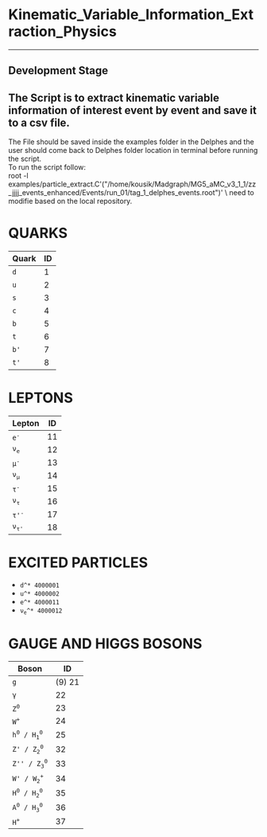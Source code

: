 # Kinematic_Variable_Information_Extraction_Physics
--------------------------------------------------------
Development Stage
--------------------------------------------------------

The Script is to extract kinematic variable information of interest event by event and save it to a csv file.
--------------------------------------------------------
The File should be saved inside the examples folder in the Delphes and the user should come back to Delphes folder location in terminal before running the script. <br/> 
To run the script follow: <br/> 
root -l examples/particle_extract.C'("/home/kousik/Madgraph/MG5_aMC_v3_1_1/zz_jjjj_events_enhanced/Events/run_01/tag_1_delphes_events.root")' \\ need to modifie based on the local repository.
# QUARKS
| Quark | ID |
|-------|----|
| <code>d</code> | 1  |
| <code>u</code> | 2  |
| <code>s</code> | 3  |
| <code>c</code> | 4  |
| <code>b</code> | 5  |
| <code>t</code> | 6  |
| <code>b'</code> | 7  |
| <code>t'</code> | 8  |

# LEPTONS
| Lepton | ID |
|--------|----|
| <code>e<sup>-</sup></code> | 11 |
| <code>&nu;<sub>e</sub></code> | 12 |
| <code>&mu;<sup>-</sup></code> | 13 |
| <code>&nu;<sub>&mu;</sub></code> | 14 |
| <code>&tau;<sup>-</sup></code> | 15 |
| <code>&nu;<sub>&tau;</sub></code> | 16 |
| <code>&tau;'<sup>-</sup></code> | 17 |
| <code>&nu;<sub>&tau;'</sub></code> | 18 |

# EXCITED PARTICLES
- <code>d^* 4000001</code>
- <code>u^* 4000002</code>
- <code>e^* 4000011</code>
- <code>&nu;<sub>e</sub>^* 4000012</code>

# GAUGE AND HIGGS BOSONS
| Boson | ID |
|-------|----|
| <code>g</code> | (9) 21 |
| <code>&gamma;</code> | 22 |
| <code>Z<sup>0</sup></code> | 23 |
| <code>W<sup>+</sup></code> | 24 |
| <code>h<sup>0</sup> / H<sub>1</sub><sup>0</sup></code> | 25 |
| <code>Z' / Z<sub>2</sub><sup>0</sup></code> | 32 |
| <code>Z'' / Z<sub>3</sub><sup>0</sup></code> | 33 |
| <code>W' / W<sub>2</sub><sup>+</sup></code> | 34 |
| <code>H<sup>0</sup> / H<sub>2</sub><sup>0</sup></code> | 35 |
| <code>A<sup>0</sup> / H<sub>3</sub><sup>0</sup></code> | 36 |
| <code>H<sup>+</sup></code> | 37 |



